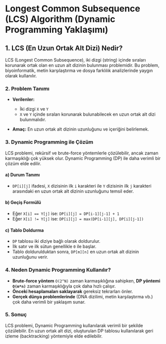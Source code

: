 # Longest Common Subsequence (LCS) Algorithm (Dynamic Programming Yaklaşımı)

## 1. LCS (En Uzun Ortak Alt Dizi) Nedir?

LCS (Longest Common Subsequence), iki dizgi (string) içinde sıraları korunarak ortak olan en uzun alt dizinin bulunması problemidir. Bu problem, biyoinformatik, metin karşılaştırma ve dosya farklılık analizlerinde yaygın olarak kullanılır.

### 2. Problem Tanımı

- **Verilenler:**

  - İki dizgi `X` ve `Y`
  - `X` ve `Y` içinde sıraları korunarak bulunabilecek en uzun ortak alt dizi bulunmalıdır.
- **Amaç:** En uzun ortak alt dizinin uzunluğunu ve içeriğini belirlemek.

### 3. Dynamic Programming ile Çözüm

LCS problemi, rekürsif ve brute-force yöntemlerle çözülebilir, ancak zaman karmaşıklığı çok yüksek olur. Dynamic Programming (DP) ile daha verimli bir çözüm elde edilir.

#### a) Durum Tanımı

- `DP[i][j]` ifadesi, `X` dizisinin ilk `i` karakteri ile `Y` dizisinin ilk `j` karakteri arasındaki en uzun ortak alt dizinin uzunluğunu temsil eder.

#### b) Geçiş Formülü

- Eğer `X[i] == Y[j]` ise:
  ```DP[i][j] = DP[i-1][j-1] + 1```
- Eğer `X[i] != Y[j]` ise:
  ```DP[i][j] = max(DP[i-1][j], DP[i][j-1])```

#### c) Tablo Doldurma

- `DP` tablosu iki diziye bağlı olarak doldurulur.
- İlk satır ve ilk sütun genellikle `0` ile başlar.
- Tablo doldurulduktan sonra, `DP[m][n]` en uzun ortak alt dizinin uzunluğunu verir.

### 4. Neden Dynamic Programming Kullanılır?

- **Brute-force yöntem** `O(2^N)` zaman karmaşıklığına sahipken, **DP yöntemi `O(m*n)`** zaman karmaşıklığıyla çok daha hızlı çalışır.
- **Önceki hesaplamaları saklayarak** gereksiz tekrarları önler.
- **Gerçek dünya problemlerinde** (DNA dizilimi, metin karşılaştırma vb.) çok daha verimli bir yaklaşım sunar.

### 5. Sonuç

LCS problemi, Dynamic Programming kullanılarak verimli bir şekilde çözülebilir. En uzun ortak alt dizi, oluşturulan DP tablosu kullanılarak geri izleme (backtracking) yöntemiyle elde edilebilir.
